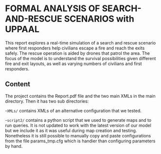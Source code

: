 
# FORMAL ANALYSIS OF SEARCH-AND-RESCUE SCENARIOS with UPPAAL

This report explores a real-time simulation of a search and rescue scenario where first responders help civilians escape a fire and reach the exits safely. The rescue operation is aided by drones that patrol the area. The focus of the model is to understand the survival possibilities given different fire and exit layouts, as well as varying numbers of civilians and first responders.

## Content
The project contains the Report.pdf file and the two main XMLs in the main directory. Then it has two sub directories:

-`XMLs/` contains XMLs of an alternative configuration that we tested.

-`script2/` contains a python script that we used to generate maps and to run queries. It is not updated to work with the latest version of our model but we include it as it was useful during map creation and testing. Nonetheless it is still possible to manually copy and paste configurations from the file params_tmp.cfg which is handier than configuring parameters by hand.
